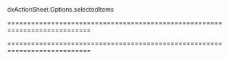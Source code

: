 <!--id-->dxActionSheet.Options.selectedItems<!--/id-->
===========================================================================
<!--hidden--><!--/hidden-->
===========================================================================

